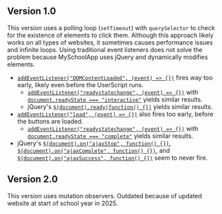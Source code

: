 ## Version 1.0
This version uses a polling loop (`setTimeout`) with `querySelector` to check for the existence of elements to click them. Although this approach likely works on all types of websites, it sometimes causes performance issues and infinite loops. Using traditional event listeners does not solve the problem because MySchoolApp uses jQuery and dynamically modifies elements.
* [`addEventListener("DOMContentLoaded", (event) => {})`](https://developer.mozilla.org/en-US/docs/Web/API/Document/DOMContentLoaded_event) fires way too early, likely even before the UserScript runs.
  * [`addEventListener("readystatechange", (event) => {})`](https://developer.mozilla.org/en-US/docs/Web/API/Document/readystatechange_event) with [`document.readyState === "interactive"`](https://developer.mozilla.org/en-US/docs/Web/API/Document/readyState#readystatechange_as_an_alternative_to_domcontentloaded_event) yields similar results.
  * jQuery's [`$(document).ready(function() {})`](https://api.jquery.com/ready/) yields similar results. 
* [`addEventListener("load", (event) => {})`](https://developer.mozilla.org/en-US/docs/Web/API/Window/load_event) also fires too early, before the buttons are loaded.
  * [`addEventListener("readystatechange", (event) => {})`](https://developer.mozilla.org/en-US/docs/Web/API/Document/readystatechange_event) with [`document.readyState === "complete"`](https://developer.mozilla.org/en-US/docs/Web/API/Document/readyState#readystatechange_as_an_alternative_to_load_event) yields similar results.
* jQuery's [`$(document).on("ajaxStop", function() {})`](https://api.jquery.com/ajaxStop/), [`$(document).on("ajaxComplete", function() {})`](https://api.jquery.com/ajaxComplete/), and [`$(document).on("ajaxSuccess", function() {})`](https://api.jquery.com/ajaxSuccess/) seem to never fire.

## Version 2.0
This version uses mutation observers. Outdated because of updated website at start of school year in 2025.
